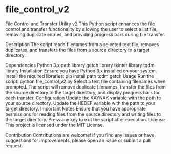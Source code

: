 # file_control_v2
 File Control and Transfer Utility v2
This Python script enhances the file control and transfer functionality by allowing the user to select a list file, removing duplicate entries, and providing progress bars during file transfer.

Description
The script reads filenames from a selected text file, removes duplicates, and transfers the files from a source directory to a target directory.

Dependencies
Python 3.x
path library
getch library
tkinter library
tqdm library
Installation
Ensure you have Python 3.x installed on your system.
Install the required libraries:
pip install path tqdm getch
Usage
Run the script:
python file_control_v2.py
Select a text file containing filenames when prompted.
The script will remove duplicate filenames, transfer the files from the source directory to the target directory, and display progress bars for each transfer.
Configuration
Update the KAYNAK variable with the path to your source directory.
Update the HEDEF variable with the path to your target directory.
Important Notes
Ensure that you have appropriate permissions for reading files from the source directory and writing files to the target directory.
Press any key to exit the script after execution.
License
This project is licensed under the MIT License.

Contribution
Contributions are welcome! If you find any issues or have suggestions for improvements, please open an issue or submit a pull request.
